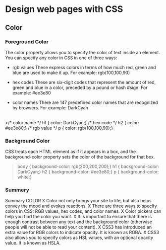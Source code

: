 # Design web pages with CSS

## Color

### Foreground Color
The color property allows you to specify the color of text inside an element. You can specify any
color in CSS in one of three ways:

* rgb values
These express colors in terms of how much red, green and blue are used to make it up. For example: rgb(100,100,90)

 * hex codes
These are six-digit codes that represent the amount of red, green and blue in a color,
preceded by a pound or hash #sign. For example: #ee3e80

* color names
There are 147 predefined color names that are recognized by browsers. For example: DarkCyan

<br>
>/* color name */
h1 {
color: DarkCyan;}
/* hex code */
h2 {
color: #ee3e80;}
/* rgb value */
p {
color: rgb(100,100,90);}

### Background Color
CSS treats each HTML element as if it appears in a box, and the background-color property sets the color of the background for that box.

>body {
background-color: rgb(200,200,200);}
h1 {
background-color: DarkCyan;}
h2 {
background-color: #ee3e80;}
p {
background-color: white;}

### Summery
Summary
COLOR
X Color not only brings your site to life, but also helps
convey the mood and evokes reactions.
X There are three ways to specify colors in CSS:
RGB values, hex codes, and color names.
X Color pickers can help you find the color you want.
X It is important to ensure that there is enough contrast
between any text and the background color (otherwise
people will not be able to read your content).
X CSS3 has introduced an extra value for RGB colors to
indicate opacity. It is known as RGBA.
X CSS3 also allows you to specify colors as HSL values,
with an optional opacity value. It is known as HSLA.